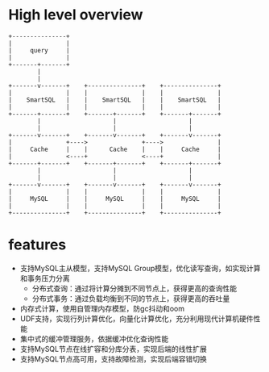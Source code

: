 
# High level overview

```
+---------------+ 
|               | 
|     query     | 
|               | 
+-------+-------+ 
        | 
        | 
+-------v-------+    +---------------+    +---------------+
|               |    |               |    |               |
|    SmartSQL   |    |    SmartSQL   |    |    SmartSQL   |
|               |    |               |    |               |
+-------+-------+    +-------+-------+    +-------+-------+
        |                    |                    |
        |                    |                    |
+-------v-------+    +-------v-------+    +-------v-------+
|               +---->               +---->               |
|     Cache     |    |      Cache    |    |     Cache     |
|               <----+               <----+               |
+-------+-------+    +-------+-------+    +-------+-------+
        |                    |                    |
        |                    |                    |
+-------v-------+    +-------v-------+    +-------v-------+
|               |    |               |    |               |
|     MySQL     |    |     MySQL     |    |     MySQL     |
|               |    |               |    |               |
+---------------+    +---------------+    +---------------+

```


# features

- 支持MySQL主从模型，支持MySQL Group模型，优化读写查询，如实现计算和事务压力分离
  - 分布式查询：通过将计算分摊到不同节点上，获得更高的查询性能
  - 分布式事务：通过负载均衡到不同的节点上，获得更高的吞吐量
- 内存式计算，使用自管理内存模型，防gc抖动和oom
- UDF支持，实现行列计算优化，向量化计算优化，充分利用现代计算机硬件性能
- 集中式的缓冲管理服务，依据缓冲优化查询性能
- 支持MySQL节点在线扩容和分库分表，实现后端的线性扩展
- 支持MySQL节点高可用，支持故障检测，实现后端容错切换
